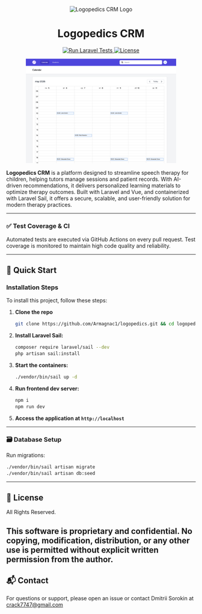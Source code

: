 <p align="center">
  <img src="public/favicon.ico" alt="Logopedics CRM Logo" width="50"/>
</p>

<h1 align="center">Logopedics CRM</h1>

<p align="center">
  <a href="https://github.com/Armagnac1/logopedics/actions/workflows/laravel.yml">
    <img src="https://github.com/Armagnac1/logopedics/actions/workflows/laravel.yml/badge.svg?branch=main" alt="Run Laravel Tests"/>
  </a>
  <a href="#"><img src="https://img.shields.io/badge/license-All%20Rights%20Reserved-red" alt="License"/></a>
</p>


<p align="center">
    <img src="public/Screenshot.png" alt="Screenshot" width="400"/>
</p>


**Logopedics CRM** is a platform designed to streamline speech therapy for children, helping tutors manage sessions and
patient records. With AI-driven recommendations, it delivers personalized learning materials to optimize therapy
outcomes. Built with Laravel and Vue, and containerized with Laravel Sail, it offers a secure, scalable, and
user-friendly solution for modern therapy practices.

---

### ✅ Test Coverage & CI

Automated tests are executed via GitHub Actions on every pull request. Test coverage is monitored to maintain high code
quality and reliability.

---

## 🚀 Quick Start

### Installation Steps

To install this project, follow these steps:

1. **Clone the repo**
   ```bash
   git clone https://github.com/Armagnac1/logopedics.git && cd logopedics
   ```

2. **Install Laravel Sail:**
   ```bash
   composer require laravel/sail --dev
   php artisan sail:install
   ```


3. **Start the containers:**
   ```bash
   ./vendor/bin/sail up -d
   ```

4. **Run frontend dev server:**
   ```bash
   npm i
   npm run dev
   ```

5. **Access the application at `http://localhost`**

---

### 🗃️ Database Setup

Run migrations:

   ```bash
   ./vendor/bin/sail artisan migrate
   ./vendor/bin/sail artisan db:seed
   ```

---

## 📄 License

All Rights Reserved.

This software is proprietary and confidential. No copying, modification, distribution, or any other use is permitted
without explicit written permission from the author.
---

## 📬 Contact

For questions or support, please open an issue or contact Dmitrii Sorokin
at [crack7747@gmail.com](mailto:crack7747@gmail.com)
